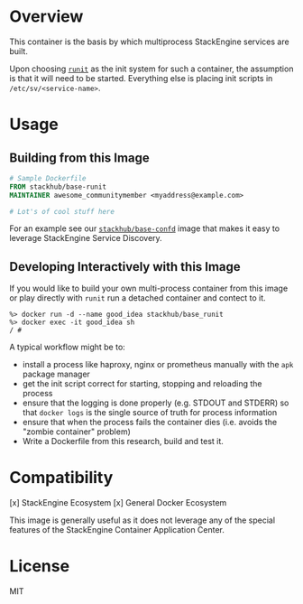 # Overview

This container is the basis by which multiprocess StackEngine services are 
built. 

Upon choosing [`runit`](http://smarden.org/runit/index.html) as the init system
for such a container, the assumption is that it will need to be started. 
Everything else is placing init scripts in `/etc/sv/<service-name>`.

# Usage

## Building from this Image

```Dockerfile
# Sample Dockerfile
FROM stackhub/base-runit
MAINTAINER awesome_communitymember <myaddress@example.com>

# Lot's of cool stuff here

```

For an example see our 
[`stackhub/base-confd`](https://github.com/stackhub/base-confd/blob/master/Dockerfile) 
image that makes it easy to leverage StackEngine Service Discovery.

## Developing Interactively with this Image

If you would like to build your own multi-process container from this image or
play directly with `runit` run a detached container and contect to it.

```
%> docker run -d --name good_idea stackhub/base_runit
%> docker exec -it good_idea sh
/ #
```

A typical workflow might be to: 

* install a process like haproxy, nginx or prometheus manually with the 
  `apk` package manager
* get the init script correct for starting, stopping and reloading the process
* ensure that the logging is done properly (e.g. STDOUT and STDERR) so that
  `docker logs` is the single source of truth for process information
* ensure that when the process fails the container dies (i.e. avoids the 
  "zombie container" problem)
* Write a Dockerfile from this research, build and test it.  

# Compatibility 

[x] StackEngine Ecosystem
[x] General Docker Ecosystem

This image is generally useful as it does not leverage any of the special 
features of the StackEngine Container Application Center.

# License

MIT